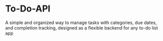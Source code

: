 # To-Do-API
A simple and organized way to manage tasks with categories, due dates, and completion tracking, designed as a flexible backend for any to-do list app
